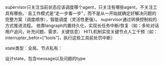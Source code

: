 supervisor只关注当前状态应该调度哪个agent，只关注有哪些agent，不关注工具有哪些。
且工作模式是“走一步看一步”，而不是从一开始就确定好解决问题的完整方案（调度顺序），智能调度（灵活性更强）。
supervisor通过转换控制权的方式推进流程。
依靠langraph内置持久化，实现长任务中断/恢复（如：多轮对话用户追问，补充问题、需求、关键信息）
HITL机制实现关键节点人工干预（如：interrupter_befor=["tools"]，执行这些工具前处罚中断）



state类型：全局、节点私有： 


设计state，包含message以及问题的type
